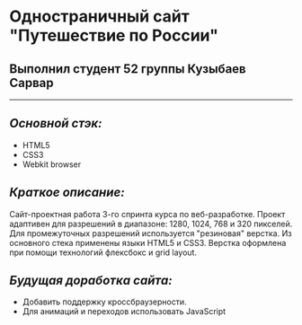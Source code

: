 # **Одностраничный сайт "Путешествие по России"**
## Выполнил студент 52 группы Кузыбаев Сарвар
------

## *Основной стэк:*

* HTML5
* CSS3
* Webkit browser

## *Краткое описание:*

Сайт-проектная работа 3-го спринта курса по веб-разработке.
Проект адаптивен для разрешений в диапазоне: 1280, 1024, 768 и 320 пикселей. Для промежуточных разрешений используется "резиновая" верстка. 
Из основного стека применены языки HTML5 и CSS3. Верстка оформлена при помощи технологий флексбокс и grid layout.

## *Будущая доработка сайта:*
* Добавить поддержку кроссбраузерности.
* Для анимаций и переходов использовать JavaScript
